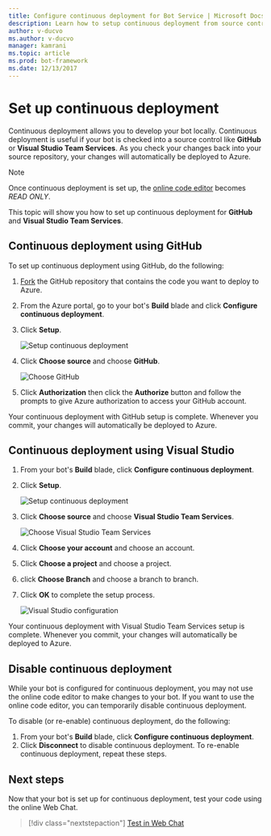 ```yaml
---
title: Configure continuous deployment for Bot Service | Microsoft Docs
description: Learn how to setup continuous deployment from source control for a Bot Service. 
author: v-ducvo
ms.author: v-ducvo
manager: kamrani
ms.topic: article
ms.prod: bot-framework
ms.date: 12/13/2017
---
```

# Set up continuous deployment

Continuous deployment allows you to develop your bot locally. Continuous deployment is useful if your bot is checked into a source control like **GitHub** or **Visual Studio Team Services**. As you check your changes back into your source repository, your changes will automatically be deployed to Azure.

> [!NOTE]
> Once continuous deployment is set up, the [online code editor](bot-service-build-online-code-editor.md) becomes *READ ONLY*.

This topic will show you how to set up continuous deployment for **GitHub** and **Visual Studio Team Services**.

## Continuous deployment using GitHub

To set up continuous deployment using GitHub, do the following:

1. [Fork](https://help.github.com/articles/fork-a-repo/) the GitHub repository that contains the code you want to deploy to Azure.
2. From the Azure portal, go to your bot's **Build** blade and click **Configure continuous deployment**. 
3. Click **Setup**.
   
   ![Setup continuous deployment](~/media/azure-bot-build/continuous-deployment-setup.png)

4. Click **Choose source** and choose **GitHub**.

   ![Choose GitHub](~/media/azure-bot-build/continuous-deployment-setup-github.png)

5. Click **Authorization** then click the **Authorize** button and follow the prompts to give Azure authorization to access your GitHub account.

Your continuous deployment with GitHub setup is complete. Whenever you commit, your changes will automatically be deployed to Azure.

## Continuous deployment using Visual Studio

1. From your bot's **Build** blade, click **Configure continuous deployment**. 
2. Click **Setup**.
   
   ![Setup continuous deployment](~/media/azure-bot-build/continuous-deployment-setup.png)

3. Click **Choose source** and choose **Visual Studio Team Services**.

   ![Choose Visual Studio Team Services](~/media/azure-bot-build/continuous-deployment-setup-vs.png)

4. Click **Choose your account** and choose an account.
5. Click **Choose a project** and choose a project.
6. click **Choose Branch** and choose a branch to branch.
7. Click **OK** to complete the setup process.

   ![Visual Studio configuration](~/media/azure-bot-build/continuous-deployment-setup-vs-configuration.png)

Your continuous deployment with Visual Studio Team Services setup is complete. Whenever you commit, your changes will automatically be deployed to Azure.

## Disable continuous deployment

While your bot is configured for continuous deployment, you may not use the online code editor to make changes to your bot. If you want to use the online code editor, you can temporarily disable continuous deployment.

To disable (or re-enable) continuous deployment, do the following:

1. From your bot's **Build** blade, click **Configure continuous deployment**. 
2. Click **Disconnect** to disable continuous deployment. To re-enable continuous deployment, repeat these steps.

## Next steps
Now that your bot is set up for continuous deployment, test your code using the online Web Chat.

> [!div class="nextstepaction"]
> [Test in Web Chat](bot-service-manage-test-webchat.md)